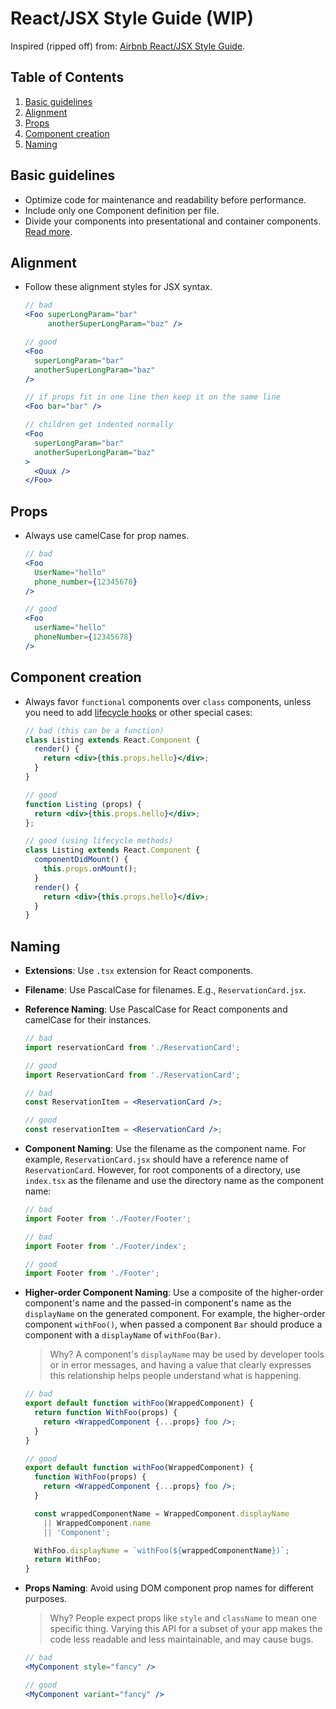 # React/JSX Style Guide (WIP)

Inspired (ripped off) from: [Airbnb React/JSX Style Guide](https://github.com/airbnb/javascript/blob/master/react/README.md).

## Table of Contents

  1. [Basic guidelines](#basic-guidelines)
  1. [Alignment](#alignment)
  1. [Props](#props)
  1. [Component creation](#component-creation)
  1. [Naming](#naming)

## Basic guidelines

  - Optimize code for maintenance and readability before performance.
  - Include only one Component definition per file.
  - Divide your components into presentational and container components. [Read more](https://medium.com/@dan_abramov/smart-and-dumb-components-7ca2f9a7c7d0).

## Alignment

  - Follow these alignment styles for JSX syntax.

    ```jsx
    // bad
    <Foo superLongParam="bar"
         anotherSuperLongParam="baz" />

    // good
    <Foo
      superLongParam="bar"
      anotherSuperLongParam="baz"
    />

    // if props fit in one line then keep it on the same line
    <Foo bar="bar" />

    // children get indented normally
    <Foo
      superLongParam="bar"
      anotherSuperLongParam="baz"
    >
      <Quux />
    </Foo>
    ```
## Props

  - Always use camelCase for prop names.

    ```jsx
    // bad
    <Foo
      UserName="hello"
      phone_number={12345678}
    />

    // good
    <Foo
      userName="hello"
      phoneNumber={12345678}
    />
    ```

## Component creation

  - Always favor `functional` components over `class` components, unless you need to add [lifecycle hooks](https://facebook.github.io/react/docs/state-and-lifecycle.html#adding-lifecycle-methods-to-a-class) or other special cases:

    ```jsx
    // bad (this can be a function)
    class Listing extends React.Component {
      render() {
        return <div>{this.props.hello}</div>;
      }
    }

    // good
    function Listing (props) {
      return <div>{this.props.hello}</div>;
    };

    // good (using lifecycle methods)
    class Listing extends React.Component {
      componentDidMount() {
        this.props.onMount();
      }
      render() {
        return <div>{this.props.hello}</div>;
      }
    }
    ```

## Naming

  - **Extensions**: Use `.tsx` extension for React components.
  - **Filename**: Use PascalCase for filenames. E.g., `ReservationCard.jsx`.
  - **Reference Naming**: Use PascalCase for React components and camelCase for their instances.

    ```jsx
    // bad
    import reservationCard from './ReservationCard';

    // good
    import ReservationCard from './ReservationCard';

    // bad
    const ReservationItem = <ReservationCard />;

    // good
    const reservationItem = <ReservationCard />;
    ```

  - **Component Naming**: Use the filename as the component name. For example, `ReservationCard.jsx` should have a reference name of `ReservationCard`. However, for root components of a directory, use `index.tsx` as the filename and use the directory name as the component name:

    ```jsx
    // bad
    import Footer from './Footer/Footer';

    // bad
    import Footer from './Footer/index';

    // good
    import Footer from './Footer';
    ```

  - **Higher-order Component Naming**: Use a composite of the higher-order component's name and the passed-in component's name as the `displayName` on the generated component. For example, the higher-order component `withFoo()`, when passed a component `Bar` should produce a component with a `displayName` of `withFoo(Bar)`.

    > Why? A component's `displayName` may be used by developer tools or in error messages, and having a value that clearly expresses this relationship helps people understand what is happening.

    ```jsx
    // bad
    export default function withFoo(WrappedComponent) {
      return function WithFoo(props) {
        return <WrappedComponent {...props} foo />;
      }
    }

    // good
    export default function withFoo(WrappedComponent) {
      function WithFoo(props) {
        return <WrappedComponent {...props} foo />;
      }

      const wrappedComponentName = WrappedComponent.displayName
        || WrappedComponent.name
        || 'Component';

      WithFoo.displayName = `withFoo(${wrappedComponentName})`;
      return WithFoo;
    }
    ```

  - **Props Naming**: Avoid using DOM component prop names for different purposes.

    > Why? People expect props like `style` and `className` to mean one specific thing. Varying this API for a subset of your app makes the code less readable and less maintainable, and may cause bugs.

    ```jsx
    // bad
    <MyComponent style="fancy" />

    // good
    <MyComponent variant="fancy" />
    ```
